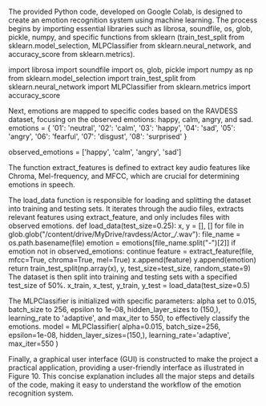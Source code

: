 
The provided Python code, developed on Google Colab, is designed to create an emotion recognition system using machine learning. The process begins by importing essential libraries such as librosa, soundfile, os, glob, pickle, numpy, and specific functions from sklearn (train_test_split from sklearn.model_selection, MLPClassifier from sklearn.neural_network, and accuracy_score from sklearn.metrics).

import librosa
import soundfile
import os, glob, pickle
import numpy as np
from sklearn.model_selection import train_test_split
from sklearn.neural_network import MLPClassifier
from sklearn.metrics import accuracy_score

Next, emotions are mapped to specific codes based on the RAVDESS dataset, focusing on the observed emotions: happy, calm, angry, and sad.
emotions = {
    '01': 'neutral',
    '02': 'calm',
    '03': 'happy',
    '04': 'sad',
    '05': 'angry',
    '06': 'fearful',
    '07': 'disgust',
    '08': 'surprised'
}

observed_emotions = ['happy', 'calm', 'angry', 'sad']

The function extract_features is defined to extract key audio features like Chroma, Mel-frequency, and MFCC, which are crucial for determining emotions in speech.

The load_data function is responsible for loading and splitting the dataset into training and testing sets. It iterates through the audio files, extracts relevant features using extract_feature, and only includes files with observed emotions.
def load_data(test_size=0.25):
    x, y = [], []
    for file in glob.glob("/content/drive/MyDrive/ravdess/Actor_*/*.wav"):
        file_name = os.path.basename(file)
        emotion = emotions[file_name.split("-")[2]]
        if emotion not in observed_emotions:
            continue
        feature = extract_feature(file, mfcc=True, chroma=True, mel=True)
        x.append(feature)
        y.append(emotion)
    return train_test_split(np.array(x), y, test_size=test_size, random_state=9)
    The dataset is then split into training and testing sets with a specified test_size of 50%.
    x_train, x_test, y_train, y_test = load_data(test_size=0.5)

The MLPClassifier is initialized with specific parameters: alpha set to 0.015, batch_size to 256, epsilon to 1e-08, hidden_layer_sizes to (150,), learning_rate to 'adaptive', and max_iter to 550, to effectively classify the emotions.
model = MLPClassifier(
    alpha=0.015,
    batch_size=256,
    epsilon=1e-08,
    hidden_layer_sizes=(150,),
    learning_rate='adaptive',
    max_iter=550
)

Finally, a graphical user interface (GUI) is constructed to make the project a practical application, providing a user-friendly interface as illustrated in Figure 10. This concise explanation includes all the major steps and details of the code, making it easy to understand the workflow of the emotion recognition system.






